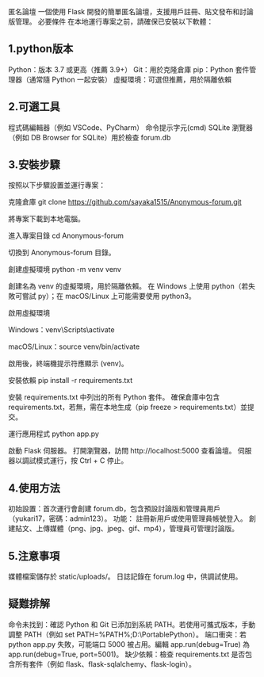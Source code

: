 匿名論壇
一個使用 Flask 開發的簡單匿名論壇，支援用戶註冊、貼文發布和討論版管理。
必要條件
在本地運行專案之前，請確保已安裝以下軟體：

**1.python版本**
----------------------------------------
Python：版本 3.7 或更高（推薦 3.9+）
Git：用於克隆倉庫
pip：Python 套件管理器（通常隨 Python 一起安裝）
虛擬環境：可選但推薦，用於隔離依賴

**2.可選工具**
----------------------------------------
程式碼編輯器（例如 VSCode、PyCharm）
命令提示字元(cmd)
SQLite 瀏覽器（例如 DB Browser for SQLite）用於檢查 forum.db

**3.安裝步驟**
----------------------------------------
按照以下步驟設置並運行專案：

克隆倉庫
git clone https://github.com/sayaka1515/Anonymous-forum.git


將專案下載到本地電腦。


進入專案目錄
cd Anonymous-forum


切換到 Anonymous-forum 目錄。


創建虛擬環境
python -m venv venv


創建名為 venv 的虛擬環境，用於隔離依賴。
在 Windows 上使用 python（若失敗可嘗試 py）；在 macOS/Linux 上可能需要使用 python3。


啟用虛擬環境

Windows：venv\Scripts\activate


macOS/Linux：source venv/bin/activate


啟用後，終端機提示符應顯示 (venv)。


安裝依賴
pip install -r requirements.txt


安裝 requirements.txt 中列出的所有 Python 套件。
確保倉庫中包含 requirements.txt，若無，需在本地生成（pip freeze > requirements.txt）並提交。


運行應用程式
python app.py


啟動 Flask 伺服器。
打開瀏覽器，訪問 http://localhost:5000 查看論壇。
伺服器以調試模式運行，按 Ctrl + C 停止。



**4.使用方法**
----------------------------------------
初始設置：首次運行會創建 forum.db，包含預設討論版和管理員用戶（yukari17，密碼：admin123）。
功能：
註冊新用戶或使用管理員帳號登入。
創建貼文、上傳媒體（png、jpg、jpeg、gif、mp4），管理員可管理討論版。


**5.注意事項**
----------------------------------------
媒體檔案儲存於 static/uploads/。
日誌記錄在 forum.log 中，供調試使用。



**疑難排解**
----------------------------------------
命令未找到：確認 Python 和 Git 已添加到系統 PATH。若使用可攜式版本，手動調整 PATH（例如 set PATH=%PATH%;D:\PortablePython）。
端口衝突：若 python app.py 失敗，可能端口 5000 被占用。編輯 app.run(debug=True) 為 app.run(debug=True, port=5001)。
缺少依賴：檢查 requirements.txt 是否包含所有套件（例如 flask、flask-sqlalchemy、flask-login）。
